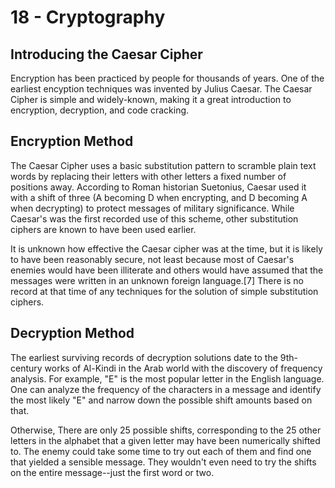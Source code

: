# 18 - Cryptography

## Introducing the Caesar Cipher

Encryption has been practiced by people for thousands of years. One of the earliest encyption techniques was invented by Julius Caesar. The Caesar Cipher is simple and widely-known, making it a great introduction to encryption, decryption, and code cracking.

## Encryption Method

The Caesar Cipher uses a basic substitution pattern to scramble plain text words by replacing their letters with other letters a fixed number of positions away. According to Roman historian Suetonius, Caesar used it with a shift of three (A becoming D when encrypting, and D becoming A when decrypting) to protect messages of military significance. While Caesar's was the first recorded use of this scheme, other substitution ciphers are known to have been used earlier.

It is unknown how effective the Caesar cipher was at the time, but it is likely to have been reasonably secure, not least because most of Caesar's enemies would have been illiterate and others would have assumed that the messages were written in an unknown foreign language.[7] There is no record at that time of any techniques for the solution of simple substitution ciphers.

## Decryption Method

The earliest surviving records of decryption solutions date to the 9th-century works of Al-Kindi in the Arab world with the discovery of frequency analysis. For example, "E" is the most popular letter in the English language. One can analyze the frequency of the characters in a message and identify the most likely "E" and narrow down the possible shift amounts based on that.

Otherwise, There are only 25 possible shifts, corresponding to the 25 other letters in the alphabet that a given letter may have been numerically shifted to. The enemy could take some time to try out each of them and find one that yielded a sensible message. They wouldn't even need to try the shifts on the entire message--just the first word or two.
